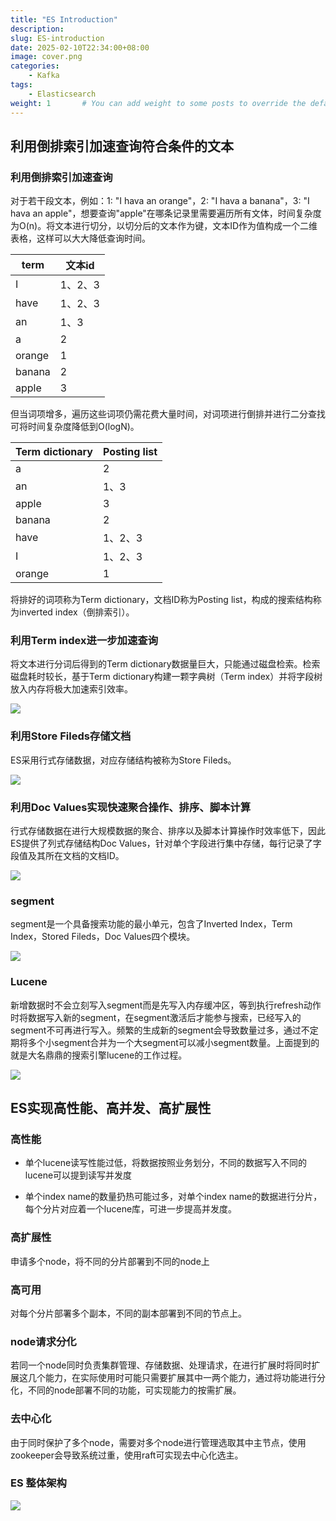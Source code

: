 ```yaml
---
title: "ES Introduction"
description: 
slug: ES-introduction
date: 2025-02-10T22:34:00+08:00
image: cover.png
categories:
    - Kafka
tags:
    - Elasticsearch
weight: 1       # You can add weight to some posts to override the default sorting (date descending)
---
```


## 利用倒排索引加速查询符合条件的文本

### 利用倒排索引加速查询
对于若干段文本，例如：1: "I hava an orange"，2: "I hava a banana"，3:  "I hava an apple"，想要查询"apple"在哪条记录里需要遍历所有文体，时间复杂度为O(n)。将文本进行切分，以切分后的文本作为键，文本ID作为值构成一个二维表格，这样可以大大降低查询时间。

| term | 文本id |
|--|--|
| I | 1、2、3 |
| have | 1、2、3 |
| an | 1、3 |
| a | 2 |
| orange | 1 |
| banana | 2 |
| apple | 3 |

但当词项增多，遍历这些词项仍需花费大量时间，对词项进行倒排并进行二分查找可将时间复杂度降低到O(logN)。

| Term  dictionary | Posting list |
|--|--|
| a | 2 |
| an | 1、3 |
| apple | 3 |
| banana | 2 |
| have | 1、2、3 |
| I | 1、2、3 |
| orange | 1 |

将排好的词项称为Term  dictionary，文档ID称为Posting list，构成的搜索结构称为inverted index（倒排索引）。

### 利用Term index进一步加速查询
将文本进行分词后得到的Term  dictionary数据量巨大，只能通过磁盘检索。检索磁盘耗时较长，基于Term  dictionary构建一颗字典树（Term index）并将字段树放入内存将极大加速索引效率。

  ![](term_index.png)

### 利用Store Fileds存储文档

ES采用行式存储数据，对应存储结构被称为Store Fileds。

  ![](store_fileds.png)

### 利用Doc Values实现快速聚合操作、排序、脚本计算

行式存储数据在进行大规模数据的聚合、排序以及脚本计算操作时效率低下，因此ES提供了列式存储结构Doc Values，针对单个字段进行集中存储，每行记录了字段值及其所在文档的文档ID。

  ![](doc_values.png)

### segment

segment是一个具备搜索功能的最小单元，包含了Inverted Index，Term Index，Stored Fileds，Doc Values四个模块。

  ![](segment.png)

### Lucene

新增数据时不会立刻写入segment而是先写入内存缓冲区，等到执行refresh动作时将数据写入新的segment，在segment激活后才能参与搜索，已经写入的segment不可再进行写入。频繁的生成新的segment会导致数量过多，通过不定期将多个小segment合并为一个大segment可以减小segment数量。上面提到的就是大名鼎鼎的搜索引擎lucene的工作过程。

  ![](lucene.png)

## ES实现高性能、高并发、高扩展性

### 高性能

- 单个lucene读写性能过低，将数据按照业务划分，不同的数据写入不同的lucene可以提到读写并发度

- 单个index name的数量扔热可能过多，对单个index name的数据进行分片，每个分片对应着一个lucene库，可进一步提高并发度。

### 高扩展性

申请多个node，将不同的分片部署到不同的node上

### 高可用

对每个分片部署多个副本，不同的副本部署到不同的节点上。


### node请求分化

若同一个node同时负责集群管理、存储数据、处理请求，在进行扩展时将同时扩展这几个能力，在实际使用时可能只需要扩展其中一两个能力，通过将功能进行分化，不同的node部署不同的功能，可实现能力的按需扩展。

### 去中心化

由于同时保护了多个node，需要对多个node进行管理选取其中主节点，使用zookeeper会导致系统过重，使用raft可实现去中心化选主。

### ES 整体架构

  ![](es.png)
